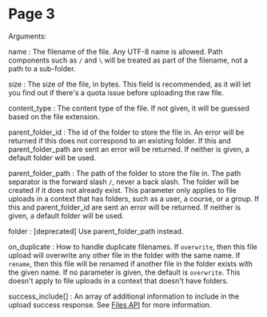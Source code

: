 # Page 3

Arguments:

name
: The filename of the file. Any UTF-8 name is allowed. Path components such as `/` and `\` will be treated as part of the filename, not a path to a sub-folder.

size
: The size of the file, in bytes. This field is recommended, as it will let you find out if there's a quota issue before uploading the raw file.

content_type
: The content type of the file. If not given, it will be guessed based on the file extension.

parent_folder_id
: The id of the folder to store the file in. An error will be returned if this does not correspond to an existing folder. If this and parent_folder_path are sent an error will be returned. If neither is given, a default folder will be used.

parent_folder_path
: The path of the folder to store the file in. The path separator is the forward slash `/`, never a back slash. The folder will be created if it does not already exist. This parameter only applies to file uploads in a context that has folders, such as a user, a course, or a group. If this and parent_folder_id are sent an error will be returned. If neither is given, a default folder will be used.

folder
: [deprecated] Use parent_folder_path instead.

on_duplicate
: How to handle duplicate filenames. If `overwrite`, then this file upload will overwrite any other file in the folder with the same name. If `rename`, then this file will be renamed if another file in the folder exists with the given name. If no parameter is given, the default is `overwrite`. This doesn't apply to file uploads in a context that doesn't have folders.

success_include[]
: An array of additional information to include in the upload success response. See [Files API](files.html#method.files.api_show) for more information.
